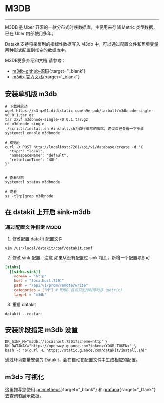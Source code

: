 # M3DB
---

M3DB 是 Uber 开源的一款分布式时序数据库，主要用来存储 Metric 类型数据，已在 Uber 内部使用多年。

Datakit 支持将采集到的指标性数据写入 M3db 中，可以通过配置文件和环境变量两种形式配置到指定的数据库中。

M3DB更多介绍和文档 请参考：

- [m3db-github-源码](https://github.com/m3db/m3){:target="_blank"}
- [m3db-官方文档](https://m3db.io/docs){:target="_blank"}

## 安装单机版 m3db

``` shell 
# 下载并启动
wget https://s3-gz01.didistatic.com/n9e-pub/tarball/m3dbnode-single-v0.0.1.tar.gz
tar zxvf m3dbnode-single-v0.0.1.tar.gz
cd m3dbnode-single 
./scripts/install.sh #install.sh为自行编写的脚本，建议自己查看一下步骤
systemctl enable m3dbnode

# 初始化
curl -X POST http://localhost:7201/api/v1/database/create -d '{
  "type": "local",
  "namespaceName": "default",
  "retentionTime": "48h"
}'


# 查看状态
systemctl status m3dbnode

# 或者
ss -tlnp|grep m3dbnode
```

## 在 datakit 上开启 sink-m3db

### 通过配置文件指定 M3DB

1. 修改配置 datakit 配置文件

``` shell 
vim /usr/local/datakit/conf/datakit.conf
```

2. 修改 sink 配置，注意 如果从没有配置过 sink 相关，新增一个配置项即可

``` toml
[sinks]
  [[sinks.sink]]
    scheme = "http"
    host = "localhost:7201"
    path = "/api/v1/prom/remote/write"
    categories = ["M"] # M3DB 目前只支持时序时序（metric）
    target = "m3db"
```

3. 重启 datakit

``` shell
datakit --restart
```

## 安装阶段指定 m3db 设置

```shell
DK_SINK_M="m3db://localhost:7201?scheme=http" \
DK_DATAWAY="https://openway.guance.com?token=<YOUR-TOKEN>" \
bash -c "$(curl -L https://static.guance.com/datakit/install.sh)"
```

通过环境变量安装的 Datakit，会在自动在配置文件中生成相应的配置。

## m3db 可视化

这里推荐您使用 [prometheus](https://prometheus.io/download/){:target="_blank"} 和 [grafana](https://grafana.com/){:target="_blank"} 去查询和展示数据。
